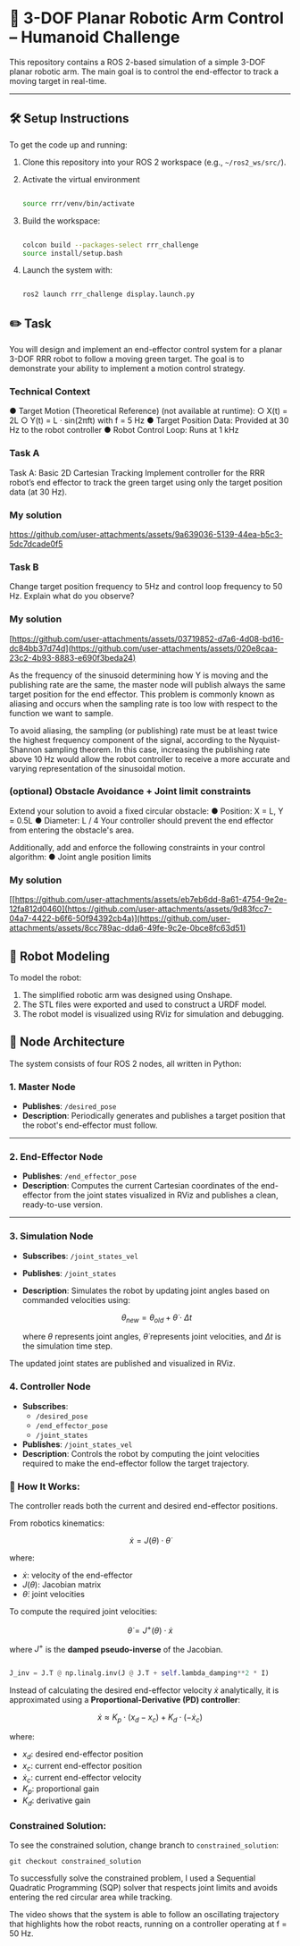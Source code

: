 # 🦾 3-DOF Planar Robotic Arm Control – Humanoid Challenge

This repository contains a ROS 2-based simulation of a simple 3-DOF planar robotic arm. The main goal is to control the end-effector to track a moving target in real-time.

---

## 🛠️ Setup Instructions

To get the code up and running:

1. Clone this repository into your ROS 2 workspace (e.g., `~/ros2_ws/src/`).
2. Activate the virtual environment
   
   ```bash
   
   source rrr/venv/bin/activate
   
   ```
   
4. Build the workspace:

   ```bash
   
   colcon build --packages-select rrr_challenge
   source install/setup.bash
   
   ```
   
5. Launch the system with:

   ```bash

   ros2 launch rrr_challenge display.launch.py

   ```

## ✏️ Task
You will design and implement an end-effector control system for a planar 3-DOF RRR robot to
follow a moving green target. The goal is to demonstrate your ability to implement a motion
control strategy.

### Technical Context
● Target Motion (Theoretical Reference) (not available at runtime):
  ○ X(t) = 2L
  ○ Y(t) = L · sin(2πft) with f = 5 Hz
● Target Position Data: Provided at 30 Hz to the robot controller
● Robot Control Loop: Runs at 1 kHz

### Task A
Task A: Basic 2D Cartesian Tracking
Implement controller for the RRR robot’s end effector to track the green target using only the
target position data (at 30 Hz).

### My solution
https://github.com/user-attachments/assets/9a639036-5139-44ea-b5c3-5dc7dcade0f5
### Task B
Change target position frequency to 5Hz and control loop frequency to 50 Hz.
Explain what do you observe?

### My solution
[https://github.com/user-attachments/assets/03719852-d7a6-4d08-bd16-dc84bb37d74d](https://github.com/user-attachments/assets/020e8caa-23c2-4b93-8883-e690f3beda24)

As the frequency of the sinusoid determining how Y is moving and the publishing rate are the same, the master node will publish always the same target position for the end effector. This problem is commonly known as aliasing and occurs when the sampling rate is too low with respect to the function we want to sample. 

To avoid aliasing, the sampling (or publishing) rate must be at least twice the highest frequency component of the signal, according to the Nyquist-Shannon sampling theorem. In this case, increasing the publishing rate above 10 Hz would allow the robot controller to receive a more accurate and varying representation of the sinusoidal motion.

### (optional) Obstacle Avoidance + Joint limit constraints
Extend your solution to avoid a fixed circular obstacle:
● Position: X = L, Y = 0.5L
● Diameter: L / 4
Your controller should prevent the end effector from entering the obstacle's area.

Additionally, add and enforce the following constraints in your control algorithm:
● Joint angle position limits

### My solution
[[https://github.com/user-attachments/assets/eb7eb6dd-8a61-4754-9e2e-12fa812d0460](https://github.com/user-attachments/assets/9d83fcc7-04a7-4422-b6f6-50f94392cb4a)](https://github.com/user-attachments/assets/8cc789ac-dda6-49fe-9c2e-0bce8fc63d51)
## 🤖 Robot Modeling
To model the robot:

1. The simplified robotic arm was designed using Onshape.
2. The STL files were exported and used to construct a URDF model.
3. The robot model is visualized using RViz for simulation and debugging.

## 🧠 Node Architecture
The system consists of four ROS 2 nodes, all written in Python:

### 1. **Master Node**
- **Publishes**: `/desired_pose`
- **Description**: Periodically generates and publishes a target position that the robot's end-effector must follow.

---

### 2. **End-Effector Node**
- **Publishes**: `/end_effector_pose`
- **Description**: Computes the current Cartesian coordinates of the end-effector from the joint states visualized in RViz and publishes a clean, ready-to-use version.

---

### 3. **Simulation Node**
- **Subscribes**: `/joint_states_vel`
- **Publishes**: `/joint_states`
- **Description**: Simulates the robot by updating joint angles based on commanded velocities using:


    $$\theta_{new} = \theta_{old} +  \dot{\theta} \cdot Δt$$

    where $\theta$ represents joint angles, $\dot{\theta}$ represents joint velocities, and $Δt$ is the simulation time step.

The updated joint states are published and visualized in RViz.
### 4. **Controller Node**
- **Subscribes**:
  - `/desired_pose`
  - `/end_effector_pose`
  - `/joint_states`
- **Publishes**:  `/joint_states_vel`
- **Description**: Controls the robot by computing the joint velocities required to make the end-effector follow the target trajectory.

### 🧩 How It Works:

The controller reads both the current and desired end-effector positions.

From robotics kinematics:

$$\dot{x} = J(\theta) \cdot \dot{\theta}$$

where:

- $\dot{x}$: velocity of the end-effector  
- $J(\theta)$: Jacobian matrix  
- $\dot{\theta}$: joint velocities  

To compute the required joint velocities:

$$\dot{\theta} = J^+(\theta) \cdot \dot{x}$$

where $J^+$ is the **damped pseudo-inverse** of the Jacobian.

   ```python

   J_inv = J.T @ np.linalg.inv(J @ J.T + self.lambda_damping**2 * I)

   ```


Instead of calculating the desired end-effector velocity $\dot{x}$ analytically, it is approximated using a **Proportional-Derivative (PD) controller**:

$$
\dot{x} \approx K_p \cdot (x_d - x_c) + K_d \cdot (-\dot{x}_c)
$$

where:
- $x_d$: desired end-effector position  
- $x_c$: current end-effector position  
- $\dot{x}_c$: current end-effector velocity  
- $K_p$: proportional gain  
- $K_d$: derivative gain

### Constrained Solution:

To see the constrained solution, change branch to `constrained_solution`:

   ```
   git checkout constrained_solution
   ```

To successfully solve the constrained problem, I used a Sequential Quadratic Programming (SQP) solver that respects joint limits and avoids entering the red circular area while tracking.

The video shows that the system is able to follow an oscillating trajectory that highlights how the robot reacts, running on a controller operating at f = 50 Hz.
